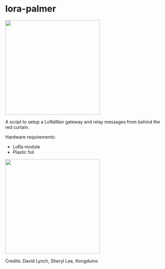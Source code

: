 # lora-palmer

<img src=https://user-images.githubusercontent.com/1893754/228837416-a27088b1-a4e8-4eec-bb8b-984c4ba168af.png width=300>

A script to setup a LoRaWan gateway and relay messages from behind the red curtain. 

Hardware requirements:

- LoRa module
- Plastic foil

<img src=https://user-images.githubusercontent.com/1893754/228846336-d1fffcad-7835-48b6-bae6-96bb12b68972.png width=300>


Credits: David Lynch, Sheryl Lee, Kongduino

